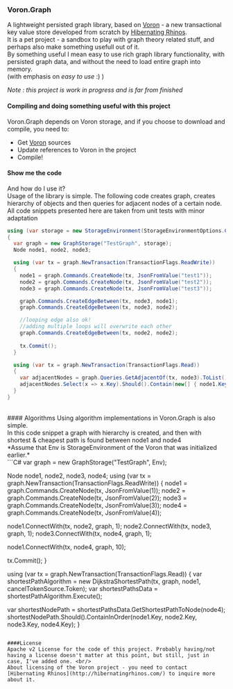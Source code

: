 ### Voron.Graph
A lightweight persisted graph library, based on [Voron](https://github.com/ayende/raven.voron/) - a new transactional key value store developed from scratch by [Hibernating Rhinos](http://hibernatingrhinos.com/).<br/>
It is a pet project - a sandbox to play with graph theory related stuff, and perhaps also make something usefull out of it.</br>
By something useful I mean easy to use rich graph library functionality, with persisted graph data, and without the need to load entire graph into memory.<br/>
(with emphasis on *easy to use* :) )

*Note : this project is work in progress and is far from finished*

#### Compiling and doing something useful with this project
Voron.Graph depends on Voron storage, and if you choose to download and compile, you need to:
* Get [Voron](https://github.com/myarichuk/raven.voron) sources
* Update references to Voron in the project
* Compile!

#### Show me the code
And how do I use it?<br/>
Usage of the library is simple. The following code creates graph, creates hierarchy of objects
and then queries for adjacent nodes of a certain node. <br/>
All code snippets presented here are taken from unit tests with minor adaptation<br/>

```c#
using (var storage = new StorageEnvironment(StorageEnvironmentOptions.CreateMemoryOnly()))
{
  var graph = new GraphStorage("TestGraph", storage);
  Node node1, node2, node3;

  using (var tx = graph.NewTransaction(TransactionFlags.ReadWrite))
  {
    node1 = graph.Commands.CreateNode(tx, JsonFromValue("test1"));
    node2 = graph.Commands.CreateNode(tx, JsonFromValue("test2"));
    node3 = graph.Commands.CreateNode(tx, JsonFromValue("test3"));

    graph.Commands.CreateEdgeBetween(tx, node3, node1);
    graph.Commands.CreateEdgeBetween(tx, node3, node2);

    //looping edge also ok!
    //adding multiple loops will overwrite each other
    graph.Commands.CreateEdgeBetween(tx, node2, node2);
    
    tx.Commit();
  }

  using (var tx = graph.NewTransaction(TransactionFlags.Read))
  {
    var adjacentNodes = graph.Queries.GetAdjacentOf(tx, node3).ToList();
    adjacentNodes.Select(x => x.Key).Should().Contain(new[] { node1.Key, node2.Key });
  }
}
```  
<br/>
#### Algorithms
Using algorithm implementations in Voron.Graph is also simple.<br/>
In this code snippet a graph with hierarchy is created, and then with shortest & cheapest path is found between node1 and node4<br/>
*Assume that Env is StorageEnvironment of the Voron that was initialized earlier.*<br/>
```C#
var graph = new GraphStorage("TestGraph", Env);

Node node1, node2, node3, node4;
using (var tx = graph.NewTransaction(TransactionFlags.ReadWrite))
{
  node1 = graph.Commands.CreateNode(tx, JsonFromValue(1));
  node2 = graph.Commands.CreateNode(tx, JsonFromValue(2));
  node3 = graph.Commands.CreateNode(tx, JsonFromValue(3));
  node4 = graph.Commands.CreateNode(tx, JsonFromValue(4));

  node1.ConnectWith(tx, node2, graph, 1);
  node2.ConnectWith(tx, node3, graph, 1);
  node3.ConnectWith(tx, node4, graph, 1);

  node1.ConnectWith(tx, node4, graph, 10);

  tx.Commit();
}

using (var tx = graph.NewTransaction(TransactionFlags.Read))
{
  var shortestPathAlgorithm = new DijkstraShortestPath(tx, graph, node1, cancelTokenSource.Token);
  var shortestPathsData = shortestPathAlgorithm.Execute();

  var shortestNodePath = shortestPathsData.GetShortestPathToNode(node4);
  shortestNodePath.Should().ContainInOrder(node1.Key, node2.Key, node3.Key, node4.Key);
}
```

####License
Apache v2 License for the code of this project. Probably having/not having a license doesn't matter at this point, but still, just in case, I've added one. <br/>
About licensing of the Voron project - you need to contact [Hibernating Rhinos](http://hibernatingrhinos.com/) to inquire more about it.
